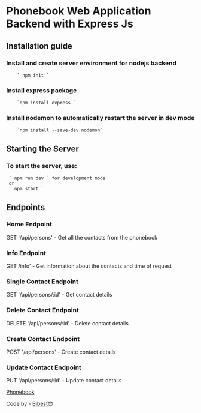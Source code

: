 # Phonebook Web Application Backend with Express Js

## Installation guide
  ### Install and create server environment for nodejs backend
        ` npm init `
  ### Install express package
        `npm install express `
  ### Install nodemon to automatically restart the server in dev mode
        `npm install --save-dev nodemon`

## Starting the Server
  ### To start the server, use:
     ` npm run dev ` for development mode
     or
     ` npm start `

## Endpoints

  ### Home Endpoint
  GET '/api/persons' - Get all the contacts from the phonebook

  ### Info Endpoint
  GET /info' - Get information about the contacts and time of request

  ### Single Contact Endpoint
  GET '/api/persons/:id' - Get contact details

  ### Delete Contact Endpoint
  DELETE '/api/persons/:id' - Delete contact details

  ### Create Contact Endpoint
  POST '/api/persons' - Create contact details

  ### Update Contact Endpoint
  PUT '/api/persons/:id' - Update contact details


[Phonebook](https://phonebook-nodejs.fly.dev/)

Code by - [Bibest](https://github.com/bibhestee)😎